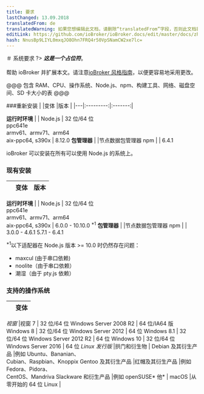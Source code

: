 ```yaml
---
title: 要求
lastChanged: 13.09.2018
translatedFrom: de
translatedWarning: 如果您想编辑此文档，请删除“translatedFrom”字段，否则此文档将再次自动翻译
editLink: https://github.com/ioBroker/ioBroker.docs/edit/master/docs/zh-cn/install/requirements.md
hash: NnusBp9LIYL0mxqJO8Ohn7FRQ4r50VpSNamCW2xe7lc=
---
```

＃ 系统要求
?> ***这是一个占位符***。<br><br>帮助 ioBroker 并扩展本文。请注意[ioBroker 风格指南](community/styleguidedoc)，以便更容易地采用更改。

@@@ 包含 RAM、CPU、操作系统、Node.js、npm、构建工具、网络、磁盘空间、SD 卡大小的表 @@@

###重新安装
| |变体 |版本 |
|---|:---------:|:-------:|

**运行时环境** | | Node.js | 32 位/64 位<br>ppc641e<br> armv61、armv71、arm64<br> aix-ppc64, s390x | 8.12.0 **包管理器** | |节点数据包管理器 npm | | 6.4.1

ioBroker 可以安装在所有可以使用 Node.js 的系统上。

### 现有安装
| |变体 |版本 |
|---|:---------:|:-------:|

**运行时环境** | | Node.js | 32 位/64 位<br>ppc641e<br> armv61、armv71、arm64<br> aix-ppc64, s390x | 6.0.0 - 10.10.0 <sup>*1</sup> **包管理器** | |节点数据包管理器 npm | | 3.0.0 - 4.6.1 5.7.1 - 6.4.1

<sup>*1</sup>以下适配器在 Node.js 版本 &gt;= 10.0 时仍然存在问题：

- maxcul (由于串口依赖)
- noolite（由于串口依赖）
- 潮湿（由于 pty.js 依赖）

### 支持的操作系统
| |变体 |
|---|:---------:|

*视窗* |视窗 7 | 32 位/64 位 Windows Server 2008 R2 | 64 位/IA64 版 Windows 8 | 32 位/64 位 Windows Server 2012 | 64 位 Windows 8.1 | 32 位/64 位 Windows Server 2012 R2 | 64 位 Windows 10 | 32 位/64 位 Windows Server 2016 | 64 位 *Linux 发行版* |拱门和衍生物 | Debian 及其衍生产品 |例如 Ubuntu、Bananian、<br> Cubian、Raspbian、Knoppix Gentoo 及其衍生产品 |红帽及其衍生产品 |例如 Fedora、Pidora、<br> CentOS、Mandriva Slackware 和衍生产品 |例如 openSUSE* 他* | macOS |从零开始的 64 位 Linux |